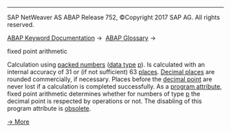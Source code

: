   

* * *

SAP NetWeaver AS ABAP Release 752, ©Copyright 2017 SAP AG. All rights reserved.

[ABAP Keyword Documentation](javascript:call_link\('abenabap.htm'\)) →  [ABAP Glossary](javascript:call_link\('abenabap_glossary.htm'\)) → 

fixed point arithmetic

Calculation using [packed numbers](javascript:call_link\('abenpacked_number_glosry.htm'\) "Glossary Entry") ([data type](javascript:call_link\('abendata_type_glosry.htm'\) "Glossary Entry") [p](javascript:call_link\('abenbuiltin_types_numeric.htm'\))). Is calculated with an internal accuracy of 31 or (if not sufficient) 63 [places](javascript:call_link\('abenplace_glosry.htm'\) "Glossary Entry"). [Decimal places](javascript:call_link\('abenfractional_portion_glosry.htm'\) "Glossary Entry") are rounded commercially, if necessary. Places before the [decimal point](javascript:call_link\('abendecimal_point_separat_glosry.htm'\) "Glossary Entry") are never lost if a calculation is completed successfully. As a [program attribute](javascript:call_link\('abenprogram_attribute_glosry.htm'\) "Glossary Entry"), fixed point arithmetic determines whether for numbers of type [p](javascript:call_link\('abenbuiltin_types_numeric.htm'\)) the decimal point is respected by operations or not. The disabling of this program attribute is [obsolete](javascript:call_link\('abennon_fixed_point_obsolete.htm'\)).

[→ More](javascript:call_link\('abenarith_type.htm'\))